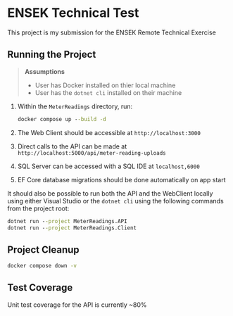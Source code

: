 ENSEK Technical Test
====================

This project is my submission for the ENSEK Remote Technical Exercise

Running the Project
-------------------

>**Assumptions**  
> - User has Docker installed on thier local machine
> - User has the `dotnet cli` installed on their machine

1. Within the `MeterReadings` directory, run: 

    ```cmd
    docker compose up --build -d
    ```


2. The Web Client should be accessible at `http://localhost:3000`
3. Direct calls to the API can be made at `http://localhost:5000/api/meter-reading-uploads`
4. SQL Server can be accessed with a SQL IDE at `localhost,6000`
5. EF Core database migrations should be done automatically on app start

It should also be possible to run both the API and the WebClient locally using either Visual Studio or the `dotnet cli` using the following commands from the project root:
```cmd
dotnet run --project MeterReadings.API
dotnet run --project MeterReadings.Client
```

Project Cleanup
---------------
```cmd
docker compose down -v
```

Test Coverage
-------------
Unit test coverage for the API is currently ~80%